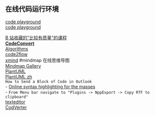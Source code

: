 ## 在线代码运行环境
[code playground](https://programiz.pro/ide/c)  
[code playground](https://codapi.org/)  


[B 站收藏的“比较有质量”的课程](https://fast.v2ex.com/t/931949)    
[**CodeConvert**](https://www.codeconvert.ai/free-converter)    
[Algorithms](https://algs4.cs.princeton.edu/home/)    
[code2flow](https://app.code2flow.com/)  
[xmind](https://xmind.works/) #mindmap  在线思维导图  
[Mindmap Gallery](https://xmind.app/share/)  
[PlantUML](https://plantuml.com/)  
[PlantUML zh](https://plantuml.com/zh/)  
`How to Send a Block of Code in Outlook`  
	- [Online syntax highlighting for the masses](https://tohtml.com/)  
	- `From Menu bar navigate to "Plugins -> NppExport -> Copy RTF to clipboard"`  
[texteditor](https://texteditor.com/)  
[CodVerter](https://codverter.com/src/index)  